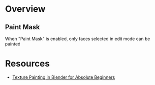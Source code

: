 # Overview

## Paint Mask

When "Paint Mask" is enabled, only faces selected in edit mode can be painted

# Resources

- [Texture Painting in Blender for Absolute Beginners](https://www.youtube.com/watch?v=AnRQhH3fEDY)
